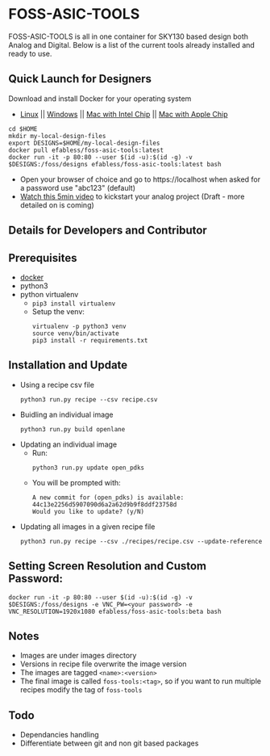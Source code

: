 # FOSS-ASIC-TOOLS 
FOSS-ASIC-TOOLS is all in one container for SKY130 based design both Analog and Digital. Below is a list of the current tools already installed and ready to use.

## Quick Launch for Designers

Download and install Docker for your operating system
- [Linux](https://hub.docker.com/search?q=&type=edition&offering=community&operating_system=linux&utm_source=docker&utm_medium=webreferral&utm_campaign=dd-smartbutton&utm_location=header) ||  [Windows](https://desktop.docker.com/win/main/amd64/Docker%20Desktop%20Installer.exe?utm_source=docker&utm_medium=webreferral&utm_campaign=dd-smartbutton&utm_location=header) || [Mac with Intel Chip](https://desktop.docker.com/mac/main/amd64/Docker.dmg?utm_source=docker&utm_medium=webreferral&utm_campaign=dd-smartbutton&utm_location=header) || [Mac with Apple Chip](https://desktop.docker.com/mac/main/arm64/Docker.dmg?utm_source=docker&utm_medium=webreferral&utm_campaign=dd-smartbutton&utm_location=header)
```
cd $HOME
mkdir my-local-design-files
export DESIGNS=$HOME/my-local-design-files
docker pull efabless/foss-asic-tools:latest
docker run -it -p 80:80 --user $(id -u):$(id -g) -v $DESIGNS:/foss/designs efabless/foss-asic-tools:latest bash
```
- Open your browser of choice and go to https://localhost when asked for a password use "abc123" (default)
- [Watch this 5min video](https://youtu.be/EP3ozAtTQDw) to kickstart your analog project (Draft - more detailed on is coming)

## Details for Developers and Contributor

## Prerequisites

- [docker](https://docs.docker.com/engine/install/)
- python3
- python virtualenv
  - `pip3 install virtualenv`
  - Setup the venv:
    ```
    virtualenv -p python3 venv
    source venv/bin/activate
    pip3 install -r requirements.txt
    ```

## Installation and Update

- Using a recipe csv file
  ```
  python3 run.py recipe --csv recipe.csv
  ```
- Buidling an individual image
  ```
  python3 run.py build openlane
  ```
- Updating an individual image
  - Run:
    ```
    python3 run.py update open_pdks
    ```
  - You will be prompted with:
    ```
    A new commit for (open_pdks) is available:
    44c13e2256d5907090d6a2a62d9b9f8ddf23758d
    Would you like to update? (y/N)
    ```
- Updating all images in a given recipe file
    ```
    python3 run.py recipe --csv ./recipes/recipe.csv --update-reference
    ```
    
## Setting Screen Resolution and Custom Password:
```
docker run -it -p 80:80 --user $(id -u):$(id -g) -v $DESIGNS:/foss/designs -e VNC_PW=<your password> -e VNC_RESOLUTION=1920x1080 efabless/foss-asic-tools:beta bash
```

## Notes

- Images are under images directory
- Versions in recipe file overwrite the image version
- The images are tagged `<name>:<version>`
- The final image is called `foss-tools:<tag>`, so if you want to run multiple recipes modify the tag of `foss-tools`

## Todo

- Dependancies handling
- Differentiate between git and non git based packages


